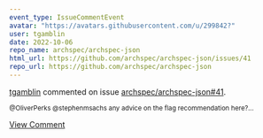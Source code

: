 ```yaml
---
event_type: IssueCommentEvent
avatar: "https://avatars.githubusercontent.com/u/299842?"
user: tgamblin
date: 2022-10-06
repo_name: archspec/archspec-json
html_url: https://github.com/archspec/archspec-json/issues/41
repo_url: https://github.com/archspec/archspec-json
---
```


<a href='https://github.com/tgamblin' target='_blank'>tgamblin</a> commented on issue <a href='https://github.com/archspec/archspec-json/issues/41' target='_blank'>archspec/archspec-json#41</a>.

<small>@OliverPerks @stephenmsachs any advice on the flag recommendation here?...</small>

<a href='https://github.com/archspec/archspec-json/issues/41' target='_blank'>View Comment</a>